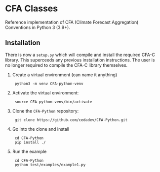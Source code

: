 CFA Classes
===========

Reference implementation of CFA (Climate Forecast Aggregation) Conventions in Python 3 (3.9+).

Installation
------------

There is now a `setup.py` which will compile and install the required CFA-C 
library.  This superceeds any previous installation instructions.  The user is
no longer required to compile the CFA-C library themselves.

1. Create a virtual environment (can name it anything)

        python3 -m venv CFA-python-venv

1. Activate the virtual environment:

        source CFA-python-venv/bin/activate

1. Clone the `CFA-Python` repository:

        git clone https://github.com/cedadev/CFA-Python.git

1. Go into the clone and install

        cd CFA-Python
        pip install ./

1. Run the example

        cd CFA-Python
        python test/examples/example1.py
